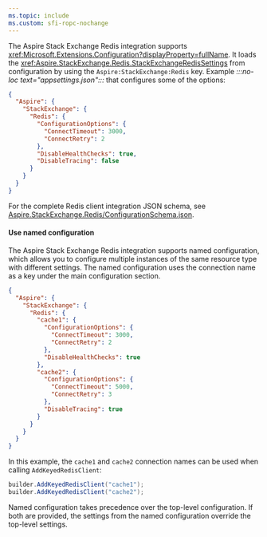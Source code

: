 ```yaml
---
ms.topic: include
ms.custom: sfi-ropc-nochange
---
```


The Aspire Stack Exchange Redis integration supports <xref:Microsoft.Extensions.Configuration?displayProperty=fullName>. It loads the <xref:Aspire.StackExchange.Redis.StackExchangeRedisSettings> from configuration by using the `Aspire:StackExchange:Redis` key. Example _:::no-loc text="appsettings.json":::_ that configures some of the options:

```json
{
  "Aspire": {
    "StackExchange": {
      "Redis": {
        "ConfigurationOptions": {
          "ConnectTimeout": 3000,
          "ConnectRetry": 2
        },
        "DisableHealthChecks": true,
        "DisableTracing": false
      }
    }
  }
}
```

For the complete Redis client integration JSON schema, see [Aspire.StackExchange.Redis/ConfigurationSchema.json](https://github.com/dotnet/aspire/blob/v9.1.0/src/Components/Aspire.StackExchange.Redis/ConfigurationSchema.json).

#### Use named configuration

The Aspire Stack Exchange Redis integration supports named configuration, which allows you to configure multiple instances of the same resource type with different settings. The named configuration uses the connection name as a key under the main configuration section.

```json
{
  "Aspire": {
    "StackExchange": {
      "Redis": {
        "cache1": {
          "ConfigurationOptions": {
            "ConnectTimeout": 3000,
            "ConnectRetry": 2
          },
          "DisableHealthChecks": true
        },
        "cache2": {
          "ConfigurationOptions": {
            "ConnectTimeout": 5000,
            "ConnectRetry": 3
          },
          "DisableTracing": true
        }
      }
    }
  }
}
```

In this example, the `cache1` and `cache2` connection names can be used when calling `AddKeyedRedisClient`:

```csharp
builder.AddKeyedRedisClient("cache1");
builder.AddKeyedRedisClient("cache2");
```

Named configuration takes precedence over the top-level configuration. If both are provided, the settings from the named configuration override the top-level settings.
